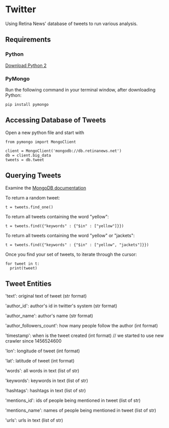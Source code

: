# Twitter

Using Retina News' database of tweets to run various analysis.

## Requirements

### Python

[Download Python 2](https://www.python.org/downloads/)

### PyMongo

Run the following command in your terminal window, after downloading Python:

```pip install pymongo```

## Accessing Database of Tweets

Open a new python file and start with

<pre><code>from pymongo import MongoClient

client = MongoClient('mongodb://db.retinanews.net')
db = client.big_data
tweets = db.tweet</code></pre>

## Querying Tweets

Examine the [MongoDB documentation](https://docs.mongodb.org/getting-started/python/query/)

To return a random tweet:

```t = tweets.find_one()```

To return all tweets containing the word "yellow":

```t = tweets.find({"keywords" : {"$in" : ["yellow"]}})```

To return all tweets containing the word "yellow" or "jackets":

```t = tweets.find({"keywords" : {"$in" : ["yellow", "jackets"]}})```

Once you find your set of tweets, to iterate through the cursor:

<pre><code>for tweet in t:
  print(tweet)</code></pre>

## Tweet Entities

'text': original text of tweet (str format)

'author_id': author's id in twitter's system (str format)

'author_name': author's name (str format)

'author_followers_count': how many people follow the author (int format)

'timestamp': when is the tweet created (int format) // we started to use new crawler since 1456524600

'lon': longitude of tweet (int format)

'lat': latitude of tweet (int format)

'words': all words in text (list of str)

'keywords': keywords in text (list of str)

'hashtags': hashtags in text (list of str)

'mentions_id': ids of people being mentioned in tweet (list of str)

'mentions_name': names of people being mentioned in tweet (list of str)

'urls': urls in text (list of str)
